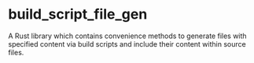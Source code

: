 # build_script_file_gen
A Rust library which contains convenience methods to generate files with specified content via build scripts and include their content within source files.
